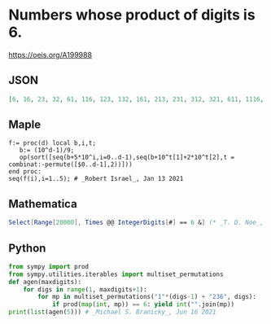 # Numbers whose product of digits is 6\.
https://oeis.org/A199988
## JSON
```JSON
[6, 16, 23, 32, 61, 116, 123, 132, 161, 213, 231, 312, 321, 611, 1116, 1123, 1132, 1161, 1213, 1231, 1312, 1321, 1611, 2113, 2131, 2311, 3112, 3121, 3211, 6111, 11116, 11123, 11132, 11161, 11213, 11231, 11312, 11321, 11611, 12113, 12131, 12311, 13112, 13121]
```
## Maple
```Maple
f:= proc(d) local b,i,t;
   b:= (10^d-1)/9;
   op(sort([seq(b+5*10^i,i=0..d-1),seq(b+10^t[1]+2*10^t[2],t = combinat:-permute([$0..d-1],2))]))
end proc:
seq(f(i),i=1..5); # _Robert Israel_, Jan 13 2021
```
## Mathematica
```Mathematica
Select[Range[20000], Times @@ IntegerDigits[#] == 6 &] (* _T. D. Noe_, Nov 16 2011 *)
```
## Python
```Python
from sympy import prod
from sympy.utilities.iterables import multiset_permutations
def agen(maxdigits):
    for digs in range(1, maxdigits+1):
        for mp in multiset_permutations("1"*(digs-1) + "236", digs):
            if prod(map(int, mp)) == 6: yield int("".join(mp))
print(list(agen(5))) # _Michael S. Branicky_, Jun 16 2021
```
